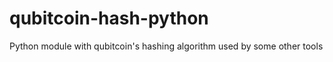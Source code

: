 qubitcoin-hash-python
=====================

Python module with qubitcoin's hashing algorithm used by some other tools
